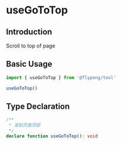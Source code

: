 # useGoToTop

## Introduction

Scroll to top of page

## Basic Usage

```ts
import { useGoToTop } from '@flypeng/tool'

useGoToTop()
```

## Type Declaration

```ts
/**
 * 滚到页面顶部
 */
declare function useGoToTop(): void
```
